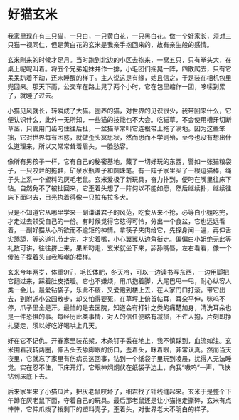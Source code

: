 # 好猫玄米

我家里现在有三只猫，一只白，一只黄白花，一只黑白花。做一个好家长，须对三只猫一视同仁，但是黄白花的玄米是我亲手抱回来的，故有亲生般的感情。 

玄米刚来的时候才足月。当时跑到北边的小区去抱来，一窝五只，只有拳头大，在桌上呢呢叫着。将五个兄弟姐妹并作一排，小毛团们摇晃一阵，四散爬去，只有它呆呆趴着不动，还未睡醒的样子。主人说这是有缘，姑且信之，于是装在相机包里兜回来。那天下雨，公交车在路上晃了两个小时，它在包里缩作一团，哆嗦到累了，就睡了过去。 

小猫见风就长，转瞬成了大猫。圈养的猫，对世界的见识很少，我带回来什么，它便认识什么，此外一无所知，一些猫的技能也不大会。吃猫草，不会使用槽牙切断草茎，只管用门齿叼住往后扯，一盆猫草常叫它连根带土拖了满地。因为这些笨拙，它对世界每有困惑，就做歪头冥思状，然而思而不学则殆，至今也没有想出什么道理来，所以又常常耸着眉头，一脸愁容。 

像所有男孩子一样，它有自己的秘密基地，藏了一切好玩的东西，譬如一张猫粮袋子，一只咬烂的拖鞋，矿泉水瓶盖子和圆珠笔。有一阵子家里买了一根逗猫棒，绳子头上系一个塑料的灰毛老鼠。玄米爱极了新玩具，奋力扑到，便叼在嘴里往床下钻。自然免不了被扯回来，它歪着头想了一阵何以不能如愿，然后继续扑，继续往床下面叼去，目光执着得像一只拉布拉多犬。 

只是不知道它从哪里学来一副谦谦君子的风范，吃食从来不抢，必等白小姐吃完，才走过去领受自己的一份。有时候觉得它憨得可怜，分出一个食盆，它也远远看着，一副好猫从心所欲而不逾矩的神情。拿筷子夹肉给它，先探身闻一遍，再伸舌尖舔舔，等这道礼节走完，才尖着嘴，小心翼翼从边角衔走。偏偏白小姐绝无此等礼数可讲，往往挤上来，果断叼走，玄米就坐下来，舔舔嘴唇，左右看看，像一个傻孩子摸着头自我解嘲的模样。 

玄米今年两岁，体重9斤，毛长体肥，冬天冷，可以一边读书写东西，一边用脚把它翻过来，踩着肚皮捂暖。它也不嫌烦，用爪抱着脚，大尾巴甩一甩，耐心纵容人类一会儿。最爱钻袋子，乐此不疲，又爱跑到楼上去，在人家门口打滚。带它出去，到附近小公园散步，却又怕得要死，在草坪上俯首帖耳，耳朵平伸，咪呜不停，爪子里全是汗。最怕的是去医院，知道会有打针之类的痛楚加身，清洗耳朵也是一件恐惧的事。每经历此类事情，对人的信任便略有减损，不许人抱，片刻即挣扎要走，须以好吃好喝哄上几天。 

好在它不记仇。开春家里装花架，木条钉子丢在地上，我不慎踩到，血流如注。玄米围着我转两圈，伸舌头去舔脚跟的伤口，歪着头，眯着眼，非常认真。然而当天夜里，它就忘了家里有伤病员这回事，钻到一个纸袋子里玩到凌晨，扰得人无法睡觉。实在忍不住，下床开灯，它眼神炯炯伏在纸袋子边上，向我“嗷呜”一声，飞快钻到床底下去。 

后来家里来了小猫瓜片，把灰老鼠咬坏了，细君找了针线缝起来。玄米于是整个下午蹲在灰老鼠下面，守着自己的玩具。最后那老鼠还是让小猫拖走撕碎，玄米有点悻悻，它伸爪拨了拨剩下的塑料壳子，歪着头，对世界老大不明白的样子。
